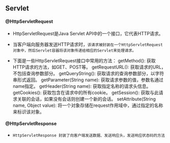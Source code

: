 ## Servlet


#### @HttpServletRequest
* HttpServletRequest是Java Servlet API中的一个接口，它代表HTTP请求。
* 当客户端向服务器发送HTTP请求时，`该请求被封装在一个HttpServletRequest对象中，然后Servlet容器将该对象传递给相应的Servlet来处理请求。`

* 下面是一些HttpServletRequest接口中常用的方法：
  getMethod(): 获取HTTP请求的方法，如GET、POST等。
  getRequestURL(): 获取请求的URL，不包括查询参数部分。
  getQueryString(): 获取请求的查询参数部分，以字符串形式返回。
  getParameter(String name): 获取请求参数的值，参数名通过name指定。
  getHeader(String name): 获取指定名称的请求头信息。
  getCookies(): 获取包含在请求中的所有cookie。
  getSession(): 获取与此请求关联的会话，如果没有会话则创建一个新的会话。
  setAttribute(String name, Object value): 将一个对象存储在request作用域中，通过指定的名称来标识该对象。

#### @HttpServletResponse
* `HttpServletResponse 封装了向客户端发送数据、发送响应头，发送响应状态码的方法`














